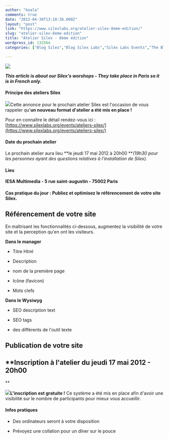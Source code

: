 ```yaml
---
author: "koala"
comments: true
date: "2012-04-30T13:10:36.000Z"
layout: "post"
link: "https://www.silexlabs.org/atelier-silex-8eme-edition/"
slug: "atelier-silex-8eme-edition"
title: "Atelier Silex - 8ème édition"
wordpress_id: 132564
categories: ["Blog Silex","Blog Silex Labs","Silex Labs Events","The Blog"]

---
```

[![](https://www.silexlabs.org/wp-content/uploads/2012/04/bandeau_17-05-111-677x223.png)](http://ptt.eventbrite.com/)

_**This article is about our Silex's worshops - They take place in Paris so it is in French only.**_

<!-- more -->


#### Principe des ateliers Silex


![](https://www.silexlabs.org/wp-content/uploads/2011/12/PTT1-300x179.jpg)Cette annonce pour le prochain atelier Silex est l'occasion de vous rappeler qu'**un nouveau format d'atelier a été mis en place !**

Pour en connaître le détail rendez-vous ici : [https://www.silexlabs.org/events/ateliers-silex/](https://www.silexlabs.org/events/ateliers-silex/)


#### Date du prochain atelier


Le prochain atelier aura lieu **le jeudi 17 mai 2012 à 20h00 **_(19h30 pour les personnes ayant des questions relatives à l'installation de Silex)_.


#### Lieu


**IESA Multimedia - 5 rue saint-augustin - 75002 Paris**


#### Cas pratique du jour : Publiez et optimisez le référencement de votre site Silex.




## Référencement **de votre site**


En maîtrisant les fonctionnalités ci-dessous, augmentez la visibilité de votre site et la perception qu'en ont les visiteurs.

**Dans le manager**




  * Titre Html


  * Description


  * nom de la première page


  * Icône (favicon)


  * Mots clefs


**Dans le Wysiwyg**




  * SEO description text


  * SEO tags


  * des différents de l'outil texte




## **Publication de votre site**




##




## **Inscription à l'atelier du jeudi 17 mai 2012 - 20h00
**


[![](https://www.silexlabs.org/wp-content/uploads/2011/12/icone_inscription11.png)](http://ptt.eventbrite.com/)**L'inscription est gratuite !** Ce système a été mis en place afin d'avoir une visibilité sur le nombre de participants pour mieux vous accueillir.


#### Infos pratiques






  * Des ordinateurs seront à votre disposition


  * Prévoyez une collation pour un dîner sur le pouce



